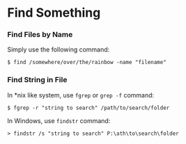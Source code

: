 # Find Something

### Find Files by Name

Simply use the following command:

  ```console
$ find /somewhere/over/the/rainbow -name "filename"
  ```


### Find String in File

In *nix like system, use `fgrep` or `grep -f` command:

  ```console
$ fgrep -r "string to search" /path/to/search/folder
  ```

In Windows, use `findstr` command:

  ```console
> findstr /s "string to search" P:\ath\to\search\folder
  ```
